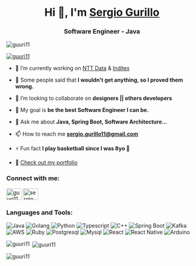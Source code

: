 <h1 align="center">Hi 👋, I'm  <a href="https://guridev.vercel.app/" target="blank">Sergio Gurillo</a></h1>
<h3 align="center">Software Engineer - Java </h3>

<p align="left"> <img src="https://komarev.com/ghpvc/?username=guuri11&label=Profile%20views&color=0e75b6&style=flat" alt="guuri11" /> </p>

<p align="left"> <a href="https://github.com/ryo-ma/github-profile-trophy"><img src="https://github-profile-trophy.vercel.app/?username=guuri11" alt="guuri11" /></a> </p>

- 🔭 I’m currently working on [NTT Data](https://es.nttdata.com/) & [Inditex](https://www.inditex.com/)

- 💪 Some people said that **I wouldn't get anything, so I proved them wrong.**

- 👯 I’m looking to collaborate on **designers || others developers**

- 💯 My goal is **be the best Software Engineer I can be.**

- 💬 Ask me about **Java, Spring Boot, Software Architecture...**

- 📫 How to reach me **sergio.gurillo11@gmail.com**

- ⚡ Fun fact **I play basketball since I was 8yo 🏀**
  
- 🎨 <a href="https://guridev.vercel.app/" target="blank">Check out my portfolio</a>

<h3 align="left">Connect with me:</h3>
<p align="left">
<a href="https://dev.to/guuri11" target="blank"><img align="center" src="https://raw.githubusercontent.com/rahuldkjain/github-profile-readme-generator/master/src/images/icons/Social/devto.svg" alt="guuri11" height="30" width="40" /></a>
<a href="https://linkedin.com/in/sergio-gurillo-corral" target="blank"><img align="center" src="https://raw.githubusercontent.com/rahuldkjain/github-profile-readme-generator/master/src/images/icons/Social/linked-in-alt.svg" alt="sergio gurillo corral" height="30" width="40" /></a>
</p>

<h3 align="left">Languages and Tools:</h3>
<p>
    <img alt="Java" src="https://img.shields.io/badge/Java-ED8B00?style=for-the-badge&logo=openjdk&logoColor=white" />
    <img alt="Golang" src="https://img.shields.io/badge/Go-00ADD8?style=for-the-badge&logo=go&logoColor=white" />
    <img alt="Python" src="https://img.shields.io/badge/Python-3776AB?style=for-the-badge&logo=python&logoColor=white" />  
    <img alt="Typescript" src="https://img.shields.io/badge/TypeScript-007ACC?style=for-the-badge&logo=typescript&logoColor=white" />
    <img alt="C++" src="https://img.shields.io/badge/C++-9529d9?style=for-the-badge&logo=c%2B%2B&logoColor=white" />
    <img alt="Spring Boot" src="https://img.shields.io/badge/Spring-6DB33F?style=for-the-badge&logo=spring&logoColor=white" />
    <img alt="Kafka" src="https://img.shields.io/badge/Kafka-316192?style=for-the-badge&logo=apachekafka&logoColor=white" />
    <img alt="AWS" src="https://img.shields.io/badge/Amazon_AWS-232F3E?style=for-the-badge&logo=amazon-aws&logoColor=white" />
    <img alt="Ruby" src="https://img.shields.io/badge/Ruby-CC342D?style=for-the-badge&logo=ruby&logoColor=white" />
    <img alt="Postgresql" src="https://img.shields.io/badge/PostgreSQL-316192?style=for-the-badge&logo=postgresql&logoColor=white" />
    <img alt="Mysql" src="https://img.shields.io/badge/MySQL-005C84?style=for-the-badge&logo=mysql&logoColor=white" />
    <img alt="React" src="https://img.shields.io/badge/React-20232A?style=for-the-badge&logo=react&logoColor=61DAFB" />
    <img alt="React Native" src="https://img.shields.io/badge/React_Native-20232A?style=for-the-badge&logo=react&logoColor=61DAFB" />
    <img alt="Arduino" src="https://img.shields.io/badge/Arduino_IDE-00979D?style=for-the-badge&logo=arduino&logoColor=white" />
</p>

<p><img align="left" src="https://github-readme-stats.vercel.app/api/top-langs?username=guuri11&langs_count=8&show_icons=true&locale=en&layout=compact" alt="guuri11" /></p>

<p>&nbsp;<img align="center" src="https://github-readme-stats.vercel.app/api?username=guuri11&show_icons=true&locale=en" alt="guuri11" /></p>

<p><img align="center" src="https://github-readme-streak-stats.herokuapp.com/?user=guuri11&" alt="guuri11" /></p>
